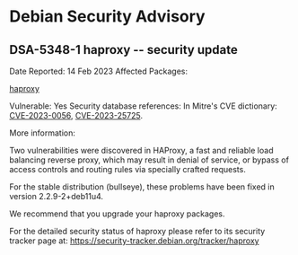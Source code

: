 
Debian Security Advisory
========================


DSA-5348-1 haproxy -- security update
-------------------------------------



Date Reported:
14 Feb 2023
Affected Packages:

[haproxy](https://packages.debian.org/src:haproxy)

Vulnerable:
Yes
Security database references:
In Mitre's CVE dictionary: [CVE-2023-0056](https://security-tracker.debian.org/tracker/CVE-2023-0056), [CVE-2023-25725](https://security-tracker.debian.org/tracker/CVE-2023-25725).  

More information:

Two vulnerabilities were discovered in HAProxy, a fast and reliable load
balancing reverse proxy, which may result in denial of service, or
bypass of access controls and routing rules via specially crafted
requests.


For the stable distribution (bullseye), these problems have been fixed in
version 2.2.9-2+deb11u4.


We recommend that you upgrade your haproxy packages.


For the detailed security status of haproxy please refer to its security
tracker page at:
<https://security-tracker.debian.org/tracker/haproxy>





